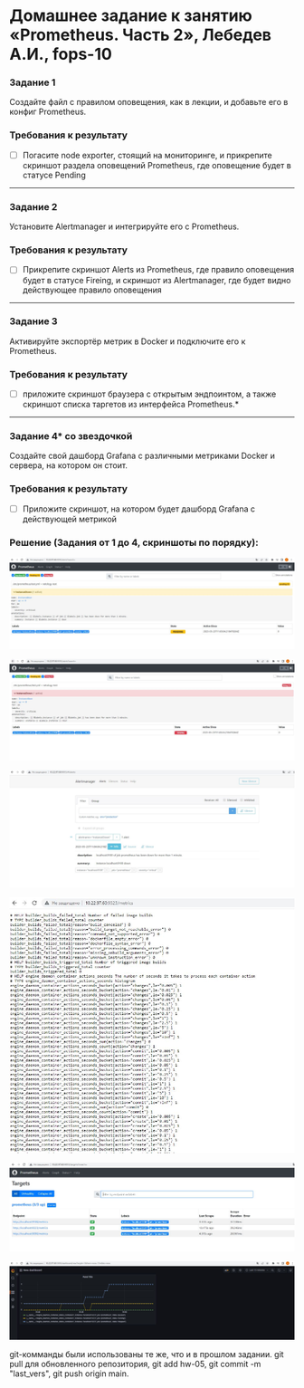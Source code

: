 # Домашнее задание к занятию «Prometheus. Часть 2», Лебедев А.И., fops-10


### Задание 1
Создайте файл с правилом оповещения, как в лекции, и добавьте его в конфиг Prometheus.

### Требования к результату
- [ ] Погасите node exporter, стоящий на мониторинге, и прикрепите скриншот раздела оповещений Prometheus, где оповещение будет в статусе Pending

---

### Задание 2
Установите Alertmanager и интегрируйте его с Prometheus.

### Требования к результату
- [ ] Прикрепите скриншот Alerts из Prometheus, где правило оповещения будет в статусе Fireing, и скриншот из Alertmanager, где будет видно действующее правило оповещения

---

### Задание 3

Активируйте экспортёр метрик в Docker и подключите его к Prometheus.

### Требования к результату
- [ ] приложите скриншот браузера с открытым эндпоинтом, а также скриншот списка таргетов из интерфейса Prometheus.*

---

### Задание 4* со звездочкой 

Создайте свой дашборд Grafana с различными метриками Docker и сервера, на котором он стоит.

### Требования к результату
- [ ] Приложите скриншот, на котором будет дашборд Grafana с действующей метрикой  
  
### Решение (Задания от 1 до 4, скриншоты по порядку):  
  
<img src="https://github.com/luckynuckywinkel/8-03/blob/main/pending.JPG"></img>  
  
<img src="https://github.com/luckynuckywinkel/8-03/blob/main/firing.JPG"></img>  
  
<img src="https://github.com/luckynuckywinkel/8-03/blob/main/alertmanager.JPG"></img>  
  
<img src="https://github.com/luckynuckywinkel/8-03/blob/main/metrics.JPG"></img>  
  
<img src="https://github.com/luckynuckywinkel/8-03/blob/main/targets_docker.JPG"></img>  
  
<img src="https://github.com/luckynuckywinkel/8-03/blob/main/grafana_docker.JPG"></img>  
  
  
git-комманды были использованы те же, что и в прошлом задании. git pull для обновленного репозитория, git add hw-05, git commit -m "last_vers", git push origin main.







